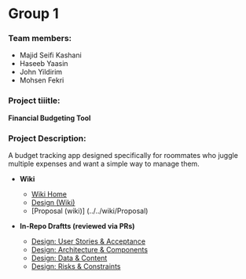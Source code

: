 # Group 1

### Team members:
- Majid Seifi Kashani
- Haseeb Yaasin
- John Yildirim
- Mohsen Fekri

### Project tiiitle:
**Financial Budgeting Tool**

### Project Description:
 A budget tracking app designed specifically for roommates who juggle multiple expenses and want a simple way to manage them.

 - **Wiki** 
    - [Wiki Home](../../wiki)
    - [Design (Wiki)](../../wiki/Design) 
    - [Proposal (wiki)] (../../wiki/Proposal)

- **In-Repo Draftts (reviewed via PRs)**
  - [Design: User Stories & Acceptance](docs/design/user-stories.md)
  - [Design: Architecture & Components](docs/design/architecture.md)
  - [Design: Data & Content](docs/design/data-content.md)
  - [Design: Risks & Constraints](docs/design/risks-constraints.md)